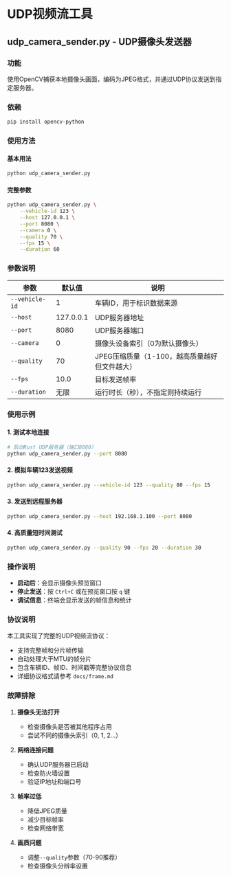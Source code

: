# UDP视频流工具

## udp_camera_sender.py - UDP摄像头发送器

### 功能
使用OpenCV捕获本地摄像头画面，编码为JPEG格式，并通过UDP协议发送到指定服务器。

### 依赖
```bash
pip install opencv-python
```

### 使用方法

#### 基本用法
```bash
python udp_camera_sender.py
```

#### 完整参数
```bash
python udp_camera_sender.py \
    --vehicle-id 123 \
    --host 127.0.0.1 \
    --port 8080 \
    --camera 0 \
    --quality 70 \
    --fps 15 \
    --duration 60
```

### 参数说明

| 参数 | 默认值 | 说明 |
|------|--------|------|
| `--vehicle-id` | 1 | 车辆ID，用于标识数据来源 |
| `--host` | 127.0.0.1 | UDP服务器地址 |
| `--port` | 8080 | UDP服务器端口 |
| `--camera` | 0 | 摄像头设备索引（0为默认摄像头） |
| `--quality` | 70 | JPEG压缩质量（1-100，越高质量越好但文件越大） |
| `--fps` | 10.0 | 目标发送帧率 |
| `--duration` | 无限 | 运行时长（秒），不指定则持续运行 |

### 使用示例

#### 1. 测试本地连接
```bash
# 启动Rust UDP服务器（端口8080）
python udp_camera_sender.py --port 8080
```

#### 2. 模拟车辆123发送视频
```bash
python udp_camera_sender.py --vehicle-id 123 --quality 80 --fps 15
```

#### 3. 发送到远程服务器
```bash
python udp_camera_sender.py --host 192.168.1.100 --port 8080
```

#### 4. 高质量短时间测试
```bash
python udp_camera_sender.py --quality 90 --fps 20 --duration 30
```

### 操作说明

- **启动后**：会显示摄像头预览窗口
- **停止发送**：按 `Ctrl+C` 或在预览窗口按 `q` 键
- **调试信息**：终端会显示发送的帧信息和统计

### 协议说明

本工具实现了完整的UDP视频流协议：
- 支持完整帧和分片帧传输
- 自动处理大于MTU的帧分片
- 包含车辆ID、帧ID、时间戳等完整协议信息
- 详细协议格式请参考 `docs/frame.md`

### 故障排除

1. **摄像头无法打开**
   - 检查摄像头是否被其他程序占用
   - 尝试不同的摄像头索引（0, 1, 2...）

2. **网络连接问题**
   - 确认UDP服务器已启动
   - 检查防火墙设置
   - 验证IP地址和端口号

3. **帧率过低**
   - 降低JPEG质量
   - 减少目标帧率
   - 检查网络带宽

4. **画质问题**
   - 调整`--quality`参数（70-90推荐）
   - 检查摄像头分辨率设置
